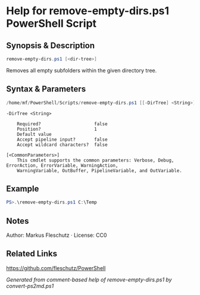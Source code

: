 # Help for remove-empty-dirs.ps1 PowerShell Script

## Synopsis & Description
```powershell
remove-empty-dirs.ps1 [<dir-tree>]
```

Removes all empty subfolders within the given directory tree.

## Syntax & Parameters
```powershell
/home/mf/PowerShell/Scripts/remove-empty-dirs.ps1 [[-DirTree] <String>] [<CommonParameters>]
```

```
-DirTree <String>
    
    Required?                    false
    Position?                    1
    Default value                
    Accept pipeline input?       false
    Accept wildcard characters?  false
```

```
[<CommonParameters>]
    This cmdlet supports the common parameters: Verbose, Debug, ErrorAction, ErrorVariable, WarningAction, 
    WarningVariable, OutBuffer, PipelineVariable, and OutVariable.
```

## Example
```powershell
PS>.\remove-empty-dirs.ps1 C:\Temp
```


## Notes
Author: Markus Fleschutz · License: CC0

## Related Links
https://github.com/fleschutz/PowerShell

*Generated from comment-based help of remove-empty-dirs.ps1 by convert-ps2md.ps1*
